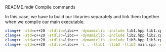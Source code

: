 README.md# Compile commands

In this case, we have to build our libraries separately and link them together when we compile our main executable.

```sh
clang++ -std=c++20 -stdlib=libc++ -dynamiclib -include lib1.hpp lib1.cpp -include c.hpp c.cpp -o liblib1.dylib
clang++ -std=c++20 -stdlib=libc++ -dynamiclib -include lib2.hpp lib2.cpp -include c.hpp c.cpp -o liblib2.dylib
clang++ -std=c++20 -stdlib=libc++ -dynamiclib -include lib3.hpp lib3.cpp -include c.hpp c.cpp -o liblib3.dylib
clang++ -std=c++20 -stdlib=libc++ -L . -llib1 -llib2 -llib3 main.cpp -o main
```